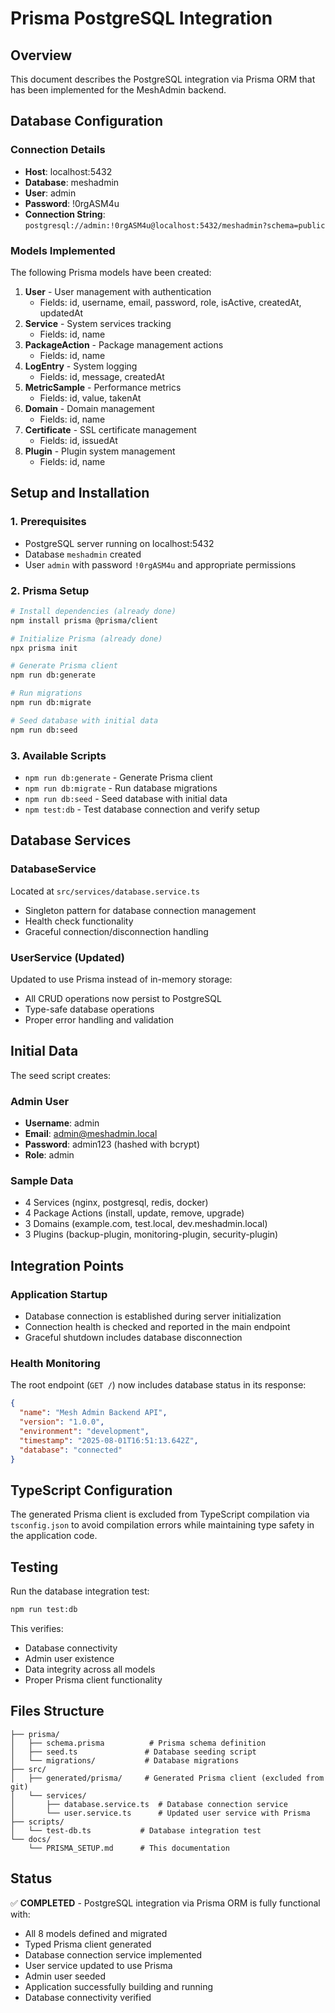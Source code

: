 # Prisma PostgreSQL Integration

## Overview

This document describes the PostgreSQL integration via Prisma ORM that has been implemented for the MeshAdmin backend.

## Database Configuration

### Connection Details

- **Host**: localhost:5432
- **Database**: meshadmin
- **User**: admin
- **Password**: !0rgASM4u
- **Connection String**: `postgresql://admin:!0rgASM4u@localhost:5432/meshadmin?schema=public`

### Models Implemented

The following Prisma models have been created:

1. **User** - User management with authentication
   - Fields: id, username, email, password, role, isActive, createdAt, updatedAt
2. **Service** - System services tracking
   - Fields: id, name
3. **PackageAction** - Package management actions
   - Fields: id, name
4. **LogEntry** - System logging
   - Fields: id, message, createdAt
5. **MetricSample** - Performance metrics
   - Fields: id, value, takenAt
6. **Domain** - Domain management
   - Fields: id, name
7. **Certificate** - SSL certificate management
   - Fields: id, issuedAt
8. **Plugin** - Plugin system management
   - Fields: id, name

## Setup and Installation

### 1. Prerequisites

- PostgreSQL server running on localhost:5432
- Database `meshadmin` created
- User `admin` with password `!0rgASM4u` and appropriate permissions

### 2. Prisma Setup

```bash
# Install dependencies (already done)
npm install prisma @prisma/client

# Initialize Prisma (already done)
npx prisma init

# Generate Prisma client
npm run db:generate

# Run migrations
npm run db:migrate

# Seed database with initial data
npm run db:seed
```

### 3. Available Scripts

- `npm run db:generate` - Generate Prisma client
- `npm run db:migrate` - Run database migrations
- `npm run db:seed` - Seed database with initial data
- `npm test:db` - Test database connection and verify setup

## Database Services

### DatabaseService

Located at `src/services/database.service.ts`

- Singleton pattern for database connection management
- Health check functionality
- Graceful connection/disconnection handling

### UserService (Updated)

Updated to use Prisma instead of in-memory storage:

- All CRUD operations now persist to PostgreSQL
- Type-safe database operations
- Proper error handling and validation

## Initial Data

The seed script creates:

### Admin User

- **Username**: admin
- **Email**: admin@meshadmin.local
- **Password**: admin123 (hashed with bcrypt)
- **Role**: admin

### Sample Data

- 4 Services (nginx, postgresql, redis, docker)
- 4 Package Actions (install, update, remove, upgrade)
- 3 Domains (example.com, test.local, dev.meshadmin.local)
- 3 Plugins (backup-plugin, monitoring-plugin, security-plugin)

## Integration Points

### Application Startup

- Database connection is established during server initialization
- Connection health is checked and reported in the main endpoint
- Graceful shutdown includes database disconnection

### Health Monitoring

The root endpoint (`GET /`) now includes database status in its response:

```json
{
  "name": "Mesh Admin Backend API",
  "version": "1.0.0",
  "environment": "development",
  "timestamp": "2025-08-01T16:51:13.642Z",
  "database": "connected"
}
```

## TypeScript Configuration

The generated Prisma client is excluded from TypeScript compilation via `tsconfig.json` to avoid compilation errors while maintaining type safety in the application code.

## Testing

Run the database integration test:

```bash
npm run test:db
```

This verifies:

- Database connectivity
- Admin user existence
- Data integrity across all models
- Proper Prisma client functionality

## Files Structure

```
├── prisma/
│   ├── schema.prisma          # Prisma schema definition
│   ├── seed.ts               # Database seeding script
│   └── migrations/           # Database migrations
├── src/
│   ├── generated/prisma/     # Generated Prisma client (excluded from git)
│   └── services/
│       ├── database.service.ts  # Database connection service
│       └── user.service.ts      # Updated user service with Prisma
├── scripts/
│   └── test-db.ts           # Database integration test
└── docs/
    └── PRISMA_SETUP.md      # This documentation
```

## Status

✅ **COMPLETED** - PostgreSQL integration via Prisma ORM is fully functional with:

- All 8 models defined and migrated
- Typed Prisma client generated
- Database connection service implemented
- User service updated to use Prisma
- Admin user seeded
- Application successfully building and running
- Database connectivity verified
